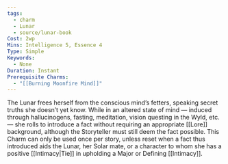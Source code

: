 ```yaml
---
tags:
  - charm
  - Lunar
  - source/lunar-book
Cost: 2wp
Mins: Intelligence 5, Essence 4
Type: Simple
Keywords:
  - None
Duration: Instant
Prerequisite Charms:
  - "[[Burning Moonfire Mind]]"
---
```

The Lunar frees herself from the conscious mind’s fetters, speaking secret truths she doesn’t yet know. While in an altered state of mind — induced through hallucinogens, fasting, meditation, vision questing in the Wyld, etc. — she rolls to introduce a fact without requiring an appropriate [[Lore]] background, although the Storyteller must still deem the fact possible. This Charm can only be used once per story, unless reset when a fact thus introduced aids the Lunar, her Solar mate, or a character to whom she has a positive [[Intimacy|Tie]] in upholding a Major or Defining [[Intimacy]]. 